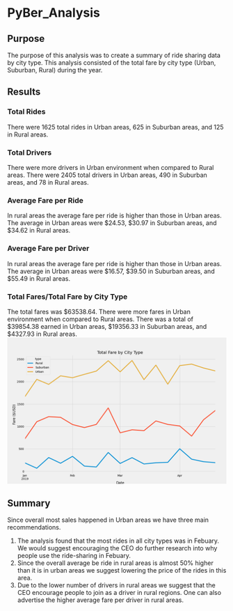# PyBer_Analysis
## Purpose

The purpose of this analysis was to create a summary of ride sharing data by city type. This analysis consisted of the total fare by city type (Urban, Suburban, Rural) during the year. 

## Results

### Total Rides
There were 1625 total rides in Urban areas, 625 in Suburban areas, and 125 in Rural areas. 

### Total Drivers
There were more drivers in Urban environment when compared to Rural areas. There were 2405 total drivers in Urban areas, 490 in Suburban areas, and 78 in Rural areas. 

### Average Fare per Ride
In rural areas the average fare per ride is higher than those in Urban areas. The average in Urban areas were $24.53, $30.97 in Suburban areas, and $34.62 in Rural areas. 

### Average Fare per Driver
In rural areas the average fare per ride is higher than those in Urban areas. The average in Urban areas were $16.57, $39.50 in Suburban areas, and $55.49 in Rural areas.

### Total Fares/Total Fare by City Type
The total fares was $63538.64. 
There were more fares in Urban environment when compared to Rural areas. There was a total of $39854.38 earned in Urban areas, $19356.33 in Suburban areas, and $4327.93 in Rural areas.
![PyBer_fare_summary.png](/analysis/PyBer_fare_summary.png)

## Summary
Since overall most sales happened in Urban areas we have three main recommendations. 
1. The analysis found that the most rides in all city types was in Febuary. We would suggest encouraging the CEO do further research into why people use the ride-sharing in Febuary.
2. Since the overall average be ride in rural areas is almost 50% higher than it is in urban areas we suggest lowering the price of the rides in this area. 
3. Due to the lower number of drivers in rural areas we suggest that the CEO encourage people to join as a driver in rural regions. One can also advertise the higher average fare per driver in rural areas. 
